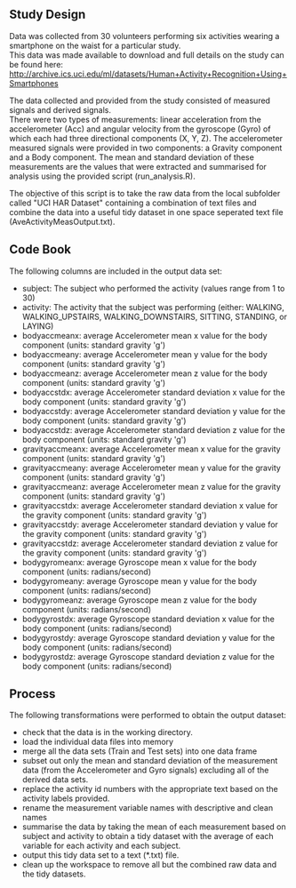 
## Study Design
Data was collected from 30 volunteers performing six activities wearing a smartphone on the waist for a particular study.  
This data was made available to download and full details on the study can be found here:
http://archive.ics.uci.edu/ml/datasets/Human+Activity+Recognition+Using+Smartphones

The data collected and provided from the study consisted of measured signals and derived signals.  
There were two types of measurements: linear acceleration from the accelerometer (Acc) and angular velocity from the gyroscope (Gyro) of which each had three directional components (X, Y, Z). 
The accelerometer measured signals were provided in two components: a Gravity component and a Body component.
The mean and standard deviation of these measurements are the values that were extracted and summarised for analysis using the provided script (run_analysis.R). 

The objective of this script is to take the raw data from the local subfolder called "UCI HAR Dataset"  containing a combination of text files
and combine the data into a useful tidy dataset in one space seperated text file (AveActivityMeasOutput.txt).


## Code Book

The following columns are included in the output data set:
* subject: The subject who performed the activity (values range from 1 to 30)
* activity: The activity that the subject was performing (either: WALKING, WALKING_UPSTAIRS, WALKING_DOWNSTAIRS, SITTING, STANDING, or LAYING)
* bodyaccmeanx: average Accelerometer mean x value for the body component (units: standard gravity 'g')
* bodyaccmeany: average Accelerometer mean y value for the body component (units: standard gravity 'g')
* bodyaccmeanz: average Accelerometer mean z value for the body component (units: standard gravity 'g')
* bodyaccstdx: average Accelerometer standard deviation x value for the body component (units: standard gravity 'g')
* bodyaccstdy: average Accelerometer standard deviation y value for the body component (units: standard gravity 'g')
* bodyaccstdz: average Accelerometer standard deviation z value for the body component (units: standard gravity 'g')
* gravityaccmeanx: average Accelerometer mean x value for the gravity component (units: standard gravity 'g')
* gravityaccmeany: average Accelerometer mean y value for the gravity component (units: standard gravity 'g')
* gravityaccmeanz: average Accelerometer mean z value for the gravity component (units: standard gravity 'g')
* gravityaccstdx: average Accelerometer standard deviation x value for the gravity component (units: standard gravity 'g')
* gravityaccstdy: average Accelerometer standard deviation y value for the gravity component (units: standard gravity 'g')
* gravityaccstdz: average Accelerometer standard deviation z value for the gravity component (units: standard gravity 'g')
* bodygyromeanx: average Gyroscope mean x value for the body component (units: radians/second)
* bodygyromeany: average Gyroscope mean y value for the body component (units: radians/second)
* bodygyromeanz: average Gyroscope mean z value for the body component (units: radians/second)
* bodygyrostdx: average Gyroscope standard deviation x value for the body component (units: radians/second)
* bodygyrostdy: average Gyroscope standard deviation y value for the body component (units: radians/second)
* bodygyrostdz: average Gyroscope standard deviation z value for the body component (units: radians/second)


## Process

The following transformations were performed to obtain the output dataset:
* check that the data is in the working directory.
* load the individual data files into memory
* merge all the data sets (Train and Test sets) into one data frame
* subset out only the mean and standard deviation of the measurement data (from the Accelerometer and Gyro signals) excluding all of the derived data sets.
* replace the activity id numbers with the appropriate text based on the activity labels provided.
* rename the measurement variable names with descriptive and clean names
* summarise the data by taking the mean of each measurement based on subject and activity to obtain a tidy dataset with the average of each variable for each activity and each subject.
* output this tidy data set to a text (*.txt) file.
* clean up the workspace to remove all but the combined raw data and the tidy datasets.
